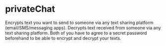 # privateChat
Encrypts text you want to send to someone via any text sharing platform (email/SMS/messaging apps). Decrypts text received from someone via any text sharing platform. Both of you have to agree to a secret password beforehand to be able to encrypt and decrypt your texts. 
